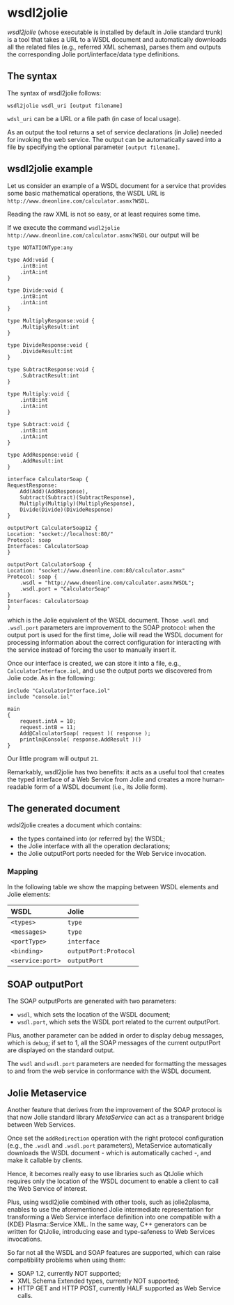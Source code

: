 # wsdl2jolie

_wsdl2jolie_ \(whose executable is installed by default in Jolie standard trunk\) is a tool that takes a URL to a WSDL document and automatically downloads all the related files \(e.g., referred XML schemas\), parses them and outputs the corresponding Jolie port/interface/data type definitions.

## The syntax

The syntax of wsdl2jolie follows:

```jolie
wsdl2jolie wsdl_uri [output filename]
```

`wdsl_uri` can be a URL or a file path \(in case of local usage\).

As an output the tool returns a set of service declarations \(in Jolie\) needed for invoking the web service. The output can be automatically saved into a file by specifying the optional parameter `[output filename]`.

## wsdl2jolie example

Let us consider an example of a WSDL document for a service that provides some basic mathematical operations, the WSDL URL is `http://www.dneonline.com/calculator.asmx?WSDL`.

Reading the raw XML is not so easy, or at least requires some time.

If we execute the command `wsdl2jolie http://www.dneonline.com/calculator.asmx?WSDL` our output will be

```jolie
type NOTATIONType:any

type Add:void {
    .intB:int
    .intA:int
}

type Divide:void {
    .intB:int
    .intA:int
}

type MultiplyResponse:void {
    .MultiplyResult:int
}

type DivideResponse:void {
    .DivideResult:int
}

type SubtractResponse:void {
    .SubtractResult:int
}

type Multiply:void {
    .intB:int
    .intA:int
}

type Subtract:void {
    .intB:int
    .intA:int
}

type AddResponse:void {
    .AddResult:int
}

interface CalculatorSoap {
RequestResponse:
    Add(Add)(AddResponse),
    Subtract(Subtract)(SubtractResponse),
    Multiply(Multiply)(MultiplyResponse),
    Divide(Divide)(DivideResponse)
}

outputPort CalculatorSoap12 {
Location: "socket://localhost:80/"
Protocol: soap
Interfaces: CalculatorSoap
}

outputPort CalculatorSoap {
Location: "socket://www.dneonline.com:80/calculator.asmx"
Protocol: soap {
    .wsdl = "http://www.dneonline.com/calculator.asmx?WSDL";
    .wsdl.port = "CalculatorSoap"
}
Interfaces: CalculatorSoap
}
```

which is the Jolie equivalent of the WSDL document. Those `.wsdl` and `.wsdl.port` parameters are improvement to the SOAP protocol: when the output port is used for the first time, Jolie will read the WSDL document for processing information about the correct configuration for interacting with the service instead of forcing the user to manually insert it.

Once our interface is created, we can store it into a file, e.g., `CalculatorInterface.iol`, and use the output ports we discovered from Jolie code. As in the following:

```jolie
include "CalculatorInterface.iol"
include "console.iol"

main
{
    request.intA = 10;
    request.intB = 11;
    Add@CalculatorSoap( request )( response );
    println@Console( response.AddResult )()
}
```

Our little program will output `21`.

Remarkably, wsdl2jolie has two benefits: it acts as a useful tool that creates the typed interface of a Web Service from Jolie and creates a more human-readable form of a WSDL document \(i.e., its Jolie form\).

## The generated document

wdsl2jolie creates a document which contains:

* the types contained into \(or referred by\) the WSDL;
* the Jolie interface with all the operation declarations;
* the Jolie outputPort ports needed for the Web Service invocation.

### Mapping

In the following table we show the mapping between WSDL elements and Jolie elements:

| WSDL | Jolie |
| :--- | :--- |
| `<types>` | `type` |
| `<messages>` | `type` |
| `<portType>` | `interface` |
| `<binding>` | `outputPort:Protocol` |
| `<service:port>` | `outputPort` |

## SOAP outputPort

The SOAP outputPorts are generated with two parameters:

* `wsdl`, which sets the location of the WSDL document;
* `wsdl.port`, which sets the WSDL port related to the current outputPort.

Plus, another parameter can be added in order to display debug messages, which is `debug`; if set to 1, all the SOAP messages of the current outputPort are displayed on the standard output.

The `wsdl` and `wsdl.port` parameters are needed for formatting the messages to and from the web service in conformance with the WSDL document.

## Jolie Metaservice

Another feature that derives from the improvement of the SOAP protocol is that now Jolie standard library _MetaService_ can act as a transparent bridge between Web Services.

Once set the `addRedirection` operation with the right protocol configuration \(e.g., the `.wsdl` and `.wsdl.port` parameters\), MetaService automatically downloads the WSDL document - which is automatically cached -, and make it callable by clients.

Hence, it becomes really easy to use libraries such as QtJolie which requires only the location of the WSDL document to enable a client to call the Web Service of interest.

Plus, using wsdl2jolie combined with other tools, such as jolie2plasma, enables to use the aforementioned Jolie intermediate representation for transforming a Web Service interface definition into one compatible with a \(KDE\) Plasma::Service XML. In the same way, C++ generators can be written for QtJolie, introducing ease and type-safeness to Web Services invocations.

So far not all the WSDL and SOAP features are supported, which can raise compatibility problems when using them:

* SOAP 1.2, currently NOT supported;
* XML Schema Extended types, currently NOT supported;
* HTTP GET and HTTP POST, currently HALF supported as Web Service calls.
